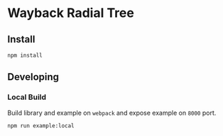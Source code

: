 # Wayback Radial Tree

## Install

```
npm install
```

## Developing

### Local Build

Build library and example on `webpack` and expose example on `8000`
port.

```
npm run example:local
```
